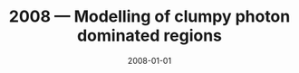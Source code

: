 ---
title: "2008 &mdash; Modelling of clumpy photon dominated regions"
collection: publications
refereed: 'no'
date: "2008-01-01"
venue: "EAS Publications Series"
paperurl: 
link: "https://ui.adsabs.harvard.edu/abs/2008EAS....31...19C"
citation: "Cubick, M.; Röllig, M.; Ossenkopf, V.; Kramer, C.; Stutzki, J., EAS Publications Series, Volume 31, 2008, pp.19-22"
---